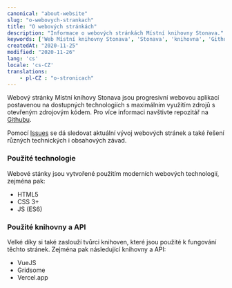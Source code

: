```yaml
---
canonical: "about-website"
slug: "o-webovych-strankach"
title: "O webových stránkách"
description: "Informace o webových stránkách Místní knihovny Stonava."
keywords: ['Web Místní knihovny Stonava', 'Stonava', 'knihovna', 'Github', 'OpenSource']
createdAt: "2020-11-25"
modified: "2020-11-26"
lang: 'cs'
locale: 'cs-CZ'
translations:
    - pl-CZ : "o-stronicach"
---
```


Webový stránky Místní knihovy Stonava jsou progresivní webovou aplikací
postavenou na dostupných technologiích s maximálním využitím zdrojů s otevřeným
zdrojovým kódem. Pro více informaci navštivte repozitář
na [Githubu](https://github.com/michto01/knihovna.stonava.cz/).

Pomocí [Issues](https://github.com/michto01/knihovna.stonava.cz/issues) se dá
sledovat aktuální vývoj webových stránek a také řešení různých technických
i obsahových závad.

### Použité technologie

Webové stánky jsou vytvořené použitím moderních webových technologií,
zejména pak:

- HTML5
- CSS 3+
- JS (ES6)

### Použité knihovny a API

Velké díky si také zaslouží tvůrci knihoven, které jsou použité k fungování
těchto stránek. Zejména pak následující knihovny a API:

- VueJS
- Gridsome
- Vercel.app
